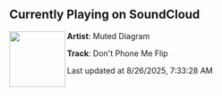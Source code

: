 ## Currently Playing on SoundCloud

[<img align="left" width="100" src="https://i1.sndcdn.com/artworks-dFAK0qtD4fHkTnj5-GkTKDA-t500x500.png">](https://soundcloud.com/muteddiagram/dont-phone-me)

**Artist**: Muted Diagram 

**Track**: Don't Phone Me Flip

Last updated at 8/26/2025, 7:33:28 AM
